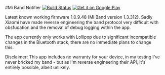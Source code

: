 #Mi Band Notifier [![Build Status](https://travis-ci.org/lwis/miband-notifier.svg?branch=master)](https://travis-ci.org/lwis/miband-notifier) [![Get it on Google Play](https://developer.android.com/images/brand/en_generic_rgb_wo_45.png)](https://play.google.com/store/apps/details?id=com.lewisjuggins.miband)

Latest known working firmware 1.0.9.48 (Mi Band version 1.3.312). Sadly Xiaomi have made reverse engineering the band protocol very difficult with obsfucation and the removal of debug logging within the app.

The app currently only works with Lollipop due to significant incompatible changes in the Bluetooth stack, there are no immediate plans to change this.

Disclaimer: This app includes no warranty for your device, in my testing I've never bricked my band - but as I'm reverse engineering their API, it's entirely possible, albeit unlikely.
